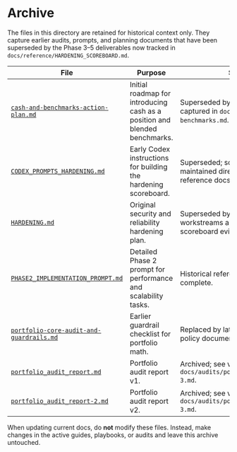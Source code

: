# Archive

The files in this directory are retained for historical context only. They capture
earlier audits, prompts, and planning documents that have been superseded by the Phase 3–5
deliverables now tracked in `docs/reference/HARDENING_SCOREBOARD.md`.

| File | Purpose | Status |
| --- | --- | --- |
| [`cash-and-benchmarks-action-plan.md`](cash-and-benchmarks-action-plan.md) | Initial roadmap for introducing cash as a position and blended benchmarks. | Superseded by the implementation captured in `docs/guides/cash-benchmarks.md`. |
| [`CODEX_PROMPTS_HARDENING.md`](CODEX_PROMPTS_HARDENING.md) | Early Codex instructions for building the hardening scoreboard. | Superseded; scoreboard now maintained directly via the reference docs. |
| [`HARDENING.md`](HARDENING.md) | Original security and reliability hardening plan. | Superseded by the delivered workstreams and current scoreboard evidence. |
| [`PHASE2_IMPLEMENTATION_PROMPT.md`](PHASE2_IMPLEMENTATION_PROMPT.md) | Detailed Phase 2 prompt for performance and scalability tasks. | Historical reference — Phase 2 is complete. |
| [`portfolio-core-audit-and-guardrails.md`](portfolio-core-audit-and-guardrails.md) | Earlier guardrail checklist for portfolio math. | Replaced by later audits and math policy documentation. |
| [`portfolio_audit_report.md`](portfolio_audit_report.md) | Portfolio audit report v1. | Archived; see v3 in `docs/audits/portfolio_full_audit-3.md`. |
| [`portfolio_audit_report-2.md`](portfolio_audit_report-2.md) | Portfolio audit report v2. | Archived; see v3 in `docs/audits/portfolio_full_audit-3.md`. |

When updating current docs, do **not** modify these files. Instead, make changes in the
active guides, playbooks, or audits and leave this archive untouched.
